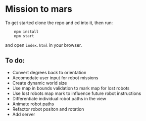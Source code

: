 # Mission to mars

To get started clone the repo and cd into it, then run:

```
    npm install
    npm start
```

and open `index.html` in your browser.

## To do:

- Convert degrees back to orientation
- Accomodate user input for robot missions
- Create dynamic world size
- Use map in bounds validation to mark map for lost robots
- Use lost robots map mark to influence future robot instructions
- Differentiate individual robot paths in the view
- Animate robot paths
- Refactor robot positon and rotation
- Add server
